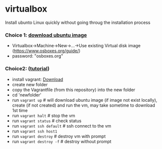 # virtualbox

Install ubunto Linux quickly without going throug the installation process

### Choice 1: [download ubuntu image](https://www.osboxes.org/virtualbox-images/)
   * Virtualbox->Machine->New->...->Use existing Virtual disk image (https://www.osboxes.org/guide/)
   * password: "osboxes.org"

### Choice2: ([tutorial](https://learn.hashicorp.com/tutorials/vagrant/getting-started-index?in=vagrant/getting-started))
  * install vagrant: [Download](https://www.vagrantup.com/downloads)
  * create new folder 
  * copy the Vagrantfile (from this repository) into the new folder
  * cd 'newfolder'
  * run `vagrant up`  # will download ubuntu image (if image not exist locally), create (if not created) and run the vm, may take sometime to download 1st time
  * run `vagrant halt` # stop the vm  
  * run `vagrant status` # check status
  * run `vagrant ssh default` # ssh connect to the vm
  * run `vagrant ssh host1`
  * run `vagrant destroy`  # destroy vm with prompt
  * run `vagrant destroy -f` # destroy without prompt

  
  
  
